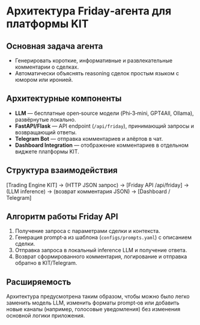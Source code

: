 # Архитектура Friday‑агента для платформы KIT

## Основная задача агента

- Генерировать короткие, информативные и развлекательные комментарии о сделках.
- Автоматически объяснять reasoning сделок простым языком с юмором или иронией.

## Архитектурные компоненты

- **LLM** — бесплатные open‑source модели (Phi‑3‑mini, GPT4All, Ollama), развёрнутые локально.
- **FastAPI/Flask** — API endpoint (`/api/friday`), принимающий запросы и возвращающий ответы.
- **Telegram Bot** — отправка комментариев и алёртов в чат.
- **Dashboard Integration** — отображение комментариев в отдельном виджете платформы KIT.

## Структура взаимодействия

[Trading Engine KIT] → (HTTP JSON запрос) → [Friday API /api/friday] → (LLM inference) → (возврат комментария JSON) → [Dashboard / Telegram]

## Алгоритм работы Friday API

1. Получение запроса с параметрами сделки и контекста.
2. Генерация prompt‑а из шаблона (`configs/prompts.yaml`) с описанием сделки.
3. Отправка запроса в локальный inference LLM и получение ответа.
4. Возврат сформированного комментария, логирование и отправка обратно в KIT/Telegram.

## Расширяемость

Архитектура предусмотрена таким образом, чтобы можно было легко заменить модель LLM, изменить форматы prompt‑ов или добавить новые каналы (например, голосовые уведомления) без изменения основной логики приложения.
